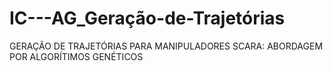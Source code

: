 # IC---AG_Geração-de-Trajetórias
GERAÇÃO DE TRAJETÓRIAS PARA MANIPULADORES SCARA: ABORDAGEM POR ALGORÍTIMOS GENÉTICOS
